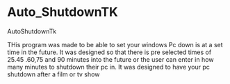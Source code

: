 # Auto_ShutdownTK
AutoShutdownTk

THis program was made to be able to set your windows Pc down is at a set time in the future. It was designed so that there
is pre selected times of 25.45 .60,75 and 90 minutes into the future or the user can enter in how many minutes to shutdown 
their pc in. It was designed to have your pc shutdown after a film or tv show
